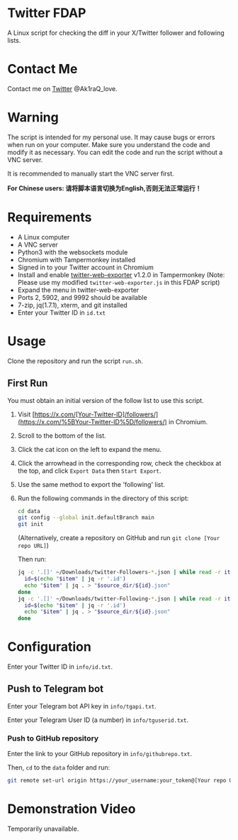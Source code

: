 # Twitter FDAP

A Linux script for checking the diff in your X/Twitter follower and following lists.

# Contact Me

Contact me on [Twitter](https://x.com/Ak1raQ_love) @Ak1raQ_love.

# Warning

The script is intended for my personal use. It may cause bugs or errors when run on your computer. Make sure you understand the code and modify it as necessary. You can edit the code and run the script without a VNC server.

It is recommended to manually start the VNC server first.

**For Chinese users: 请将脚本语言切换为English,否则无法正常运行！**

# Requirements

- A Linux computer
- A VNC server
- Python3 with the websockets module
- Chromium with Tampermonkey installed
- Signed in to your Twitter account in Chromium
- Install and enable [twitter-web-exporter](https://github.com/prinsss/twitter-web-exporter) v1.2.0 in Tampermonkey (Note: Please use my modified `twitter-web-exporter.js` in this FDAP script)
- Expand the menu in twitter-web-exporter
- Ports 2, 5902, and 9992 should be available
- 7-zip, jq(1.7.1), xterm, and git installed
- Enter your Twitter ID in `id.txt`

# Usage

Clone the repository and run the script `run.sh`.

## First Run

You must obtain an initial version of the follow list to use this script.

1. Visit [https://x.com/[Your-Twitter-ID]/followers/](https://x.com/%5BYour-Twitter-ID%5D/followers/) in Chromium.

2. Scroll to the bottom of the list.

3. Click the cat icon on the left to expand the menu.

4. Click the arrowhead in the corresponding row, check the checkbox at the top, and click `Export Data` then `Start Export`.

5. Use the same method to export the 'following' list.

6. Run the following commands in the directory of this script:
   
   ```bash
   cd data
   git config --global init.defaultBranch main
   git init
   ```
   
   (Alternatively, create a repository on GitHub and run `git clone [Your repo URL]`)
   
   Then run:
   
   ```bash
   jq -c '.[]' ~/Downloads/twitter-Followers-*.json | while read -r item; do
     id=$(echo "$item" | jq -r '.id')
     echo "$item" | jq . > "$source_dir/${id}.json"
   done
   jq -c '.[]' ~/Downloads/twitter-Following-*.json | while read -r item; do
     id=$(echo "$item" | jq -r '.id')
     echo "$item" | jq . > "$source_dir/${id}.json"
   done
   ```

# Configuration

Enter your Twitter ID in `info/id.txt`.

## Push to Telegram bot

Enter your Telegram bot API key in `info/tgapi.txt`.

Enter your Telegram User ID (a number) in `info/tguserid.txt`.

### Push to GitHub repository

Enter the link to your GitHub repository in `info/githubrepo.txt`.

Then, `cd` to the `data` folder and run:

```bash
git remote set-url origin https://your_username:your_token@[Your repo URL]
```

# Demonstration Video

Temporarily unavailable.
